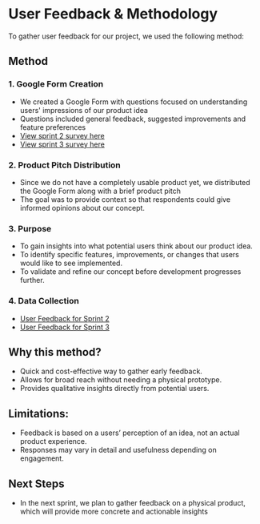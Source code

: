 # User Feedback & Methodology

To gather user feedback for our project, we used the following method:

## Method

### 1. Google Form Creation

- We created a Google Form with questions focused on understanding users' impressions of our product idea
- Questions included general feedback, suggested improvements and feature preferences
- [View sprint 2 survey here](https://docs.google.com/forms/d/e/1FAIpQLSf0ihPCr1UGzcnIMiT2nzkEq5zqt0ezSRXEbI9rU2Ff0Ksefg/viewform)
- [View sprint 3 survey here](https://docs.google.com/forms/d/e/1FAIpQLSf_g6OuiSoine9kckVr94vn-e8f0Pdth0drJ_0fGaDo6Z694A/viewform?fbzx=-1017252036218515497
)

### 2. Product Pitch Distribution

- Since we do not have a completely usable product yet, we distributed the Google Form along with a brief product pitch
- The goal was to provide context so that respondents could give informed opinions about our concept.

### 3. Purpose

- To gain insights into what potential users think about our product idea.
- To identify specific features, improvements, or changes that users would like to see implemented.
- To validate and refine our concept before development progresses further.

### 4. Data Collection
- [User Feedback for Sprint 2](/pdf/tf.pdf)
- [User Feedback for Sprint 3](https://docs.google.com/spreadsheets/d/1nDlbpmBOeZT33PT88asfGHM5nBSil1oHtlEXkTxSEwU/edit?gid=860310904#gid=860310904)

## Why this method?

- Quick and cost-effective way to gather early feedback.
- Allows for broad reach without needing a physical prototype.
- Provides qualitative insights directly from potential users.

## Limitations:

- Feedback is based on a users’ perception of an idea, not an actual product experience.
- Responses may vary in detail and usefulness depending on engagement.

## Next Steps

- In the next sprint, we plan to gather feedback on a physical product, which will provide more concrete and actionable insights
